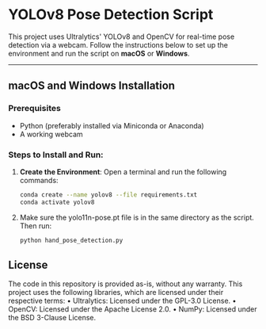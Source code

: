 # YOLOv8 Pose Detection Script

This project uses Ultralytics' YOLOv8 and OpenCV for real-time pose detection via a webcam. Follow the instructions below to set up the environment and run the script on **macOS** or **Windows**.

---

## macOS and Windows Installation

### Prerequisites
- Python (preferably installed via Miniconda or Anaconda)
- A working webcam

### Steps to Install and Run:

1. **Create the Environment**:
   Open a terminal and run the following commands:
   ```bash
   conda create --name yolov8 --file requirements.txt
   conda activate yolov8
2. Make sure the yolo11n-pose.pt file is in the same directory as the script. Then run:
   ```bash
   python hand_pose_detection.py


## License

The code in this repository is provided as-is, without any warranty. This project uses the following libraries, which are licensed under their respective terms:
	•	Ultralytics: Licensed under the GPL-3.0 License.
	•	OpenCV: Licensed under the Apache License 2.0.
	•	NumPy: Licensed under the BSD 3-Clause License.

   
